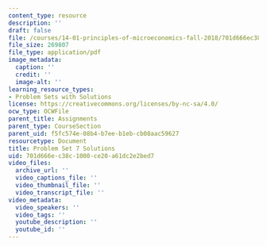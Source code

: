 ```yaml
---
content_type: resource
description: ''
draft: false
file: /courses/14-01-principles-of-microeconomics-fall-2018/701d666ec38c1000ce20a61dc2e2bed7_MIT14_01F18_pset7sol.pdf
file_size: 269807
file_type: application/pdf
image_metadata:
  caption: ''
  credit: ''
  image-alt: ''
learning_resource_types:
- Problem Sets with Solutions
license: https://creativecommons.org/licenses/by-nc-sa/4.0/
ocw_type: OCWFile
parent_title: Assignments
parent_type: CourseSection
parent_uid: f5fc574e-08b4-b7ee-b1eb-cb08aac59627
resourcetype: Document
title: Problem Set 7 Solutions
uid: 701d666e-c38c-1000-ce20-a61dc2e2bed7
video_files:
  archive_url: ''
  video_captions_file: ''
  video_thumbnail_file: ''
  video_transcript_file: ''
video_metadata:
  video_speakers: ''
  video_tags: ''
  youtube_description: ''
  youtube_id: ''
---
```

